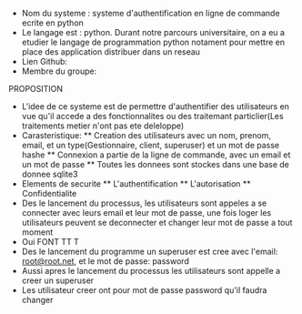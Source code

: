 - Nom du systeme : systeme d'authentification en ligne de commande ecrite en python
- Le langage est : python. Durant notre parcours universitaire, on a eu a etudier le langage de programmation python notament pour mettre en place des application distribuer dans un reseau
- Lien Github:
- Membre du groupe:

PROPOSITION
- L'idee de ce systeme est de permettre d'authentifier des utilisateurs en vue qu'il accede a des fonctionnalites ou des traitemant particlier(Les traitements metier n'ont pas ete deleloppe)
- Carasteristique:
    ** Creation des utilisateurs avec un nom, prenom, email, et un type(Gestionnaire, client, superuser) et un mot de passe hashe
    ** Connexion a partie de la ligne de commande, avec un email et un mot de passe
    ** Toutes les donnees sont stockes dans une base de donnee sqlite3
- Elements de securite
    ** L'authentification
    ** L'autorisation
    ** Confidentialite
- Des le lancement du processus, les utilisateurs sont appeles a se connecter avec leurs email et leur mot de passe, une fois loger les utilisateurs peuvent se deconnecter et changer leur mot de passe a tout moment
- Oui
FONT TT T 
- Des le lancement du programme un superuser est cree avec l'email: root@root.net, et le mot de passe: password
- Aussi apres le lancement du processus les utilisateurs sont appelle a creer un superuser
- Les utilisateur creer ont pour mot de passe password qu'il faudra changer 